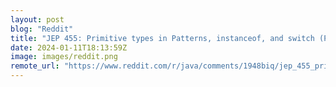 ```yaml
---
layout: post
blog: "Reddit"
title: "JEP 455: Primitive types in Patterns, instanceof, and switch (Preview) Proposed to Target for Java 23"
date: 2024-01-11T18:13:59Z
image: images/reddit.png
remote_url: "https://www.reddit.com/r/java/comments/1948biq/jep_455_primitive_types_in_patterns_instanceof/"
---
```

